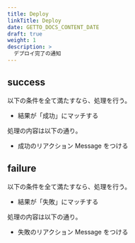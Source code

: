 ```yaml
---
title: Deploy
linkTitle: Deploy
date: GETTO_DOCS_CONTENT_DATE
draft: true
weight: 1
description: >
  デプロイ完了の通知
---
```


## success

以下の条件を全て満たすなら、処理を行う。

- 結果が「成功」にマッチする

処理の内容は以下の通り。

- 成功のリアクション Message をつける


## failure

以下の条件を全て満たすなら、処理を行う。

- 結果が「失敗」にマッチする

処理の内容は以下の通り。

- 失敗のリアクション Message をつける
